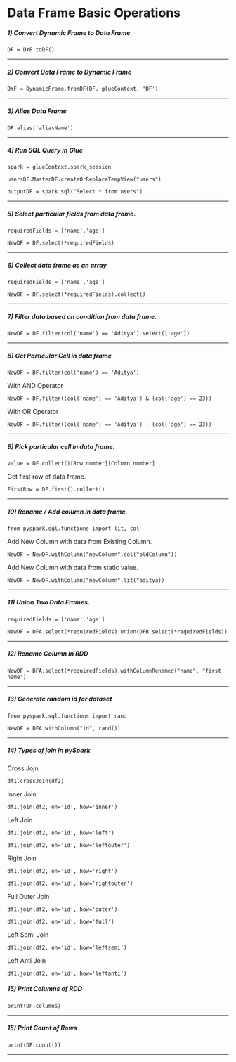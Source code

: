 # Data Frame Basic Operations

##### 1) Convert Dynamic Frame to Data Frame

`DF = DYF.toDF()`
___
##### 2) Convert Data Frame to Dynamic Frame

`DYF = DynamicFrame.fromDF(DF, glueContext, 'DF')`
___
##### 3) Alias Data Frame

`DF.alias('aliasName')`
___
##### 4) Run SQL Query in Glue

`spark = glueContext.spark_session`

`usersDF.MasterDF.createOrReplaceTempView("users")`

`outputDF = spark.sql("Select * from users")`
___
##### 5) Select particular fields from data frame.

`requiredFields = ['name','age']`

`NewDF = DF.select(*requiredFields)`
___
##### 6) Collect data frame as an array

`requiredFields = ['name','age']`

`NewDF = DF.select(*requiredFields).collect()`

___
##### 7) Filter data based on condition from data frame.

`NewDF = DF.filter(col('name') == 'Aditya').select(['age'])`
___

##### 8) Get Particular Cell in data frame

`NewDF = DF.filter(col('name') == 'Aditya')`

With AND Operator

`NewDF = DF.filter((col('name') == 'Aditya') & (col('age') == 23))`
 
With OR Operator

`NewDF = DF.filter((col('name') == 'Aditya') | (col('age') == 23))`

___

##### 9) Pick particular cell in data frame.

`value = DF.collect()[Row number][Column number]`

 Get first row of data frame.

`FirstRow = DF.first().collect()`

---

##### 10) Rename / Add column in data frame.

`from pyspark.sql.functions import lit, col`

 Add New Column with data from Existing Column.

`NewDF = NewDF.withColumn("newColumn",col("oldColumn"))`

 Add New Column with data from static value.

`NewDF = NewDF.withColumn("newColumn",lit("aditya))`

---

##### 11) Union Two Data Frames.

`requiredFields = ['name','age']`


`NewDF = DFA.select(*requiredFields).union(DFB.select(*requiredFields))`



---
##### 12) Rename Column in RDD



`NewDF = DFA.select(*requiredFields).withColumnRenamed("name", "first name")`



---
##### 13) Generate random id for dataset



`from pyspark.sql.functions import rand`

`NewDF = DFA.withColumn("id", rand())`



---
##### 14) Types of join in pySpark

Cross Jojn

`df1.crossJoin(df2)`


Inner Join

`df1.join(df2, on='id', how='inner')`


Left Join

`df1.join(df2, on='id', how='left')`

`df1.join(df2, on='id', how='leftouter')`

Right Join

`df1.join(df2, on='id', how='right')`

`df1.join(df2, on='id', how='rightouter')`

Full Outer Join

`df1.join(df2, on='id', how='outer')`

`df1.join(df2, on='id', how='full')`

Left Semi Join

`df1.join(df2, on='id', how='leftsemi')`

Left Anti Join

`df1.join(df2, on='id', how='leftanti')`

##### 15) Print Columns of RDD

`print(DF.columns)`

------
##### 15) Print Count of Rows

`print(DF.count())`

------
